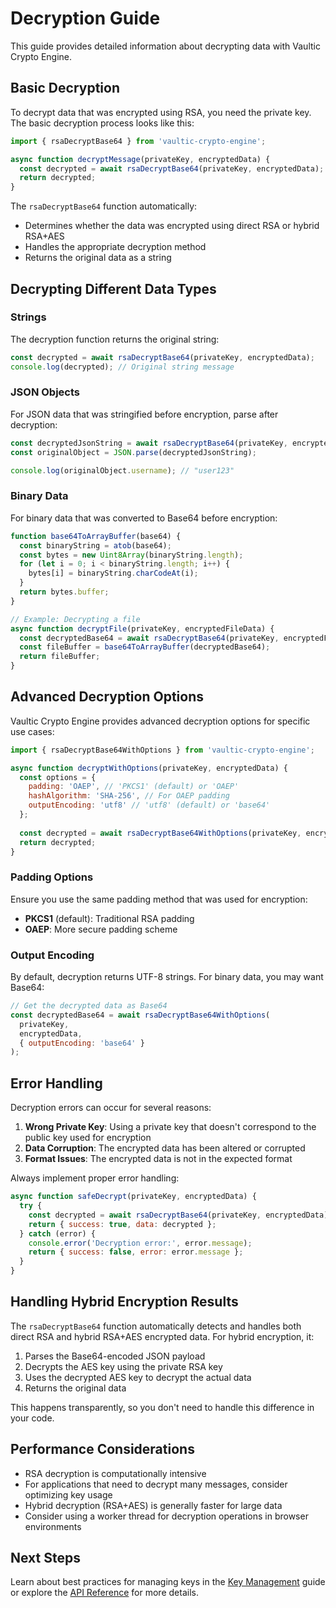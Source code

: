 # Decryption Guide

This guide provides detailed information about decrypting data with Vaultic Crypto Engine.

## Basic Decryption

To decrypt data that was encrypted using RSA, you need the private key. The basic decryption process looks like this:

```javascript
import { rsaDecryptBase64 } from 'vaultic-crypto-engine';

async function decryptMessage(privateKey, encryptedData) {
  const decrypted = await rsaDecryptBase64(privateKey, encryptedData);
  return decrypted;
}
```

The `rsaDecryptBase64` function automatically:
- Determines whether the data was encrypted using direct RSA or hybrid RSA+AES
- Handles the appropriate decryption method
- Returns the original data as a string

## Decrypting Different Data Types

### Strings

The decryption function returns the original string:

```javascript
const decrypted = await rsaDecryptBase64(privateKey, encryptedData);
console.log(decrypted); // Original string message
```

### JSON Objects

For JSON data that was stringified before encryption, parse after decryption:

```javascript
const decryptedJsonString = await rsaDecryptBase64(privateKey, encryptedData);
const originalObject = JSON.parse(decryptedJsonString);

console.log(originalObject.username); // "user123"
```

### Binary Data

For binary data that was converted to Base64 before encryption:

```javascript
function base64ToArrayBuffer(base64) {
  const binaryString = atob(base64);
  const bytes = new Uint8Array(binaryString.length);
  for (let i = 0; i < binaryString.length; i++) {
    bytes[i] = binaryString.charCodeAt(i);
  }
  return bytes.buffer;
}

// Example: Decrypting a file
async function decryptFile(privateKey, encryptedFileData) {
  const decryptedBase64 = await rsaDecryptBase64(privateKey, encryptedFileData);
  const fileBuffer = base64ToArrayBuffer(decryptedBase64);
  return fileBuffer;
}
```

## Advanced Decryption Options

Vaultic Crypto Engine provides advanced decryption options for specific use cases:

```javascript
import { rsaDecryptBase64WithOptions } from 'vaultic-crypto-engine';

async function decryptWithOptions(privateKey, encryptedData) {
  const options = {
    padding: 'OAEP', // 'PKCS1' (default) or 'OAEP'
    hashAlgorithm: 'SHA-256', // For OAEP padding
    outputEncoding: 'utf8' // 'utf8' (default) or 'base64'
  };
  
  const decrypted = await rsaDecryptBase64WithOptions(privateKey, encryptedData, options);
  return decrypted;
}
```

### Padding Options

Ensure you use the same padding method that was used for encryption:

- **PKCS1** (default): Traditional RSA padding
- **OAEP**: More secure padding scheme

### Output Encoding

By default, decryption returns UTF-8 strings. For binary data, you may want Base64:

```javascript
// Get the decrypted data as Base64
const decryptedBase64 = await rsaDecryptBase64WithOptions(
  privateKey, 
  encryptedData, 
  { outputEncoding: 'base64' }
);
```

## Error Handling

Decryption errors can occur for several reasons:

1. **Wrong Private Key**: Using a private key that doesn't correspond to the public key used for encryption
2. **Data Corruption**: The encrypted data has been altered or corrupted
3. **Format Issues**: The encrypted data is not in the expected format

Always implement proper error handling:

```javascript
async function safeDecrypt(privateKey, encryptedData) {
  try {
    const decrypted = await rsaDecryptBase64(privateKey, encryptedData);
    return { success: true, data: decrypted };
  } catch (error) {
    console.error('Decryption error:', error.message);
    return { success: false, error: error.message };
  }
}
```

## Handling Hybrid Encryption Results

The `rsaDecryptBase64` function automatically detects and handles both direct RSA and hybrid RSA+AES encrypted data. For hybrid encryption, it:

1. Parses the Base64-encoded JSON payload
2. Decrypts the AES key using the private RSA key
3. Uses the decrypted AES key to decrypt the actual data
4. Returns the original data

This happens transparently, so you don't need to handle this difference in your code.

## Performance Considerations

- RSA decryption is computationally intensive
- For applications that need to decrypt many messages, consider optimizing key usage
- Hybrid decryption (RSA+AES) is generally faster for large data
- Consider using a worker thread for decryption operations in browser environments

## Next Steps

Learn about best practices for managing keys in the [Key Management](key-management) guide or explore the [API Reference](../api-reference/functions/decrypt) for more details. 